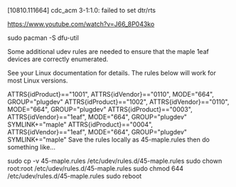 [10810.111664] cdc_acm 3-1:1.0: failed to set dtr/rts


https://www.youtube.com/watch?v=J66_8P043ko

sudo pacman -S dfu-util

Some additional udev rules are needed to ensure that the maple 1eaf devices are correctly enumerated.

See your Linux documentation for details. The rules below will work for most Linux versions.

ATTRS{idProduct}=="1001", ATTRS{idVendor}=="0110", MODE="664", GROUP="plugdev"
ATTRS{idProduct}=="1002", ATTRS{idVendor}=="0110", MODE="664", GROUP="plugdev"
ATTRS{idProduct}=="0003", ATTRS{idVendor}=="1eaf", MODE="664", GROUP="plugdev" SYMLINK+="maple"
ATTRS{idProduct}=="0004", ATTRS{idVendor}=="1eaf", MODE="664", GROUP="plugdev" SYMLINK+="maple"
Save the rules locally as 45-maple.rules then do something like...

sudo cp -v 45-maple.rules /etc/udev/rules.d/45-maple.rules
sudo chown root:root /etc/udev/rules.d/45-maple.rules
sudo chmod 644 /etc/udev/rules.d/45-maple.rules
sudo reboot
